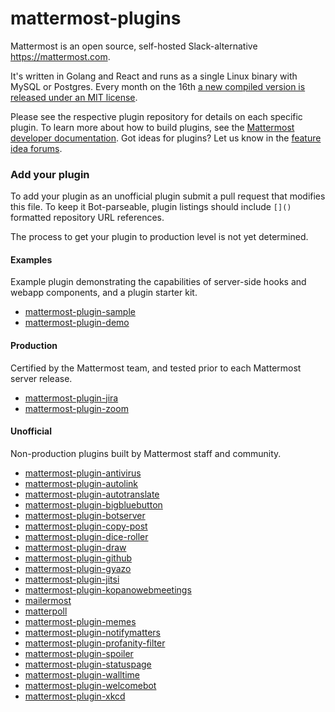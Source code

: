 # mattermost-plugins

Mattermost is an open source, self-hosted Slack-alternative https://mattermost.com.

It's written in Golang and React and runs as a single Linux binary with MySQL or Postgres. Every month on the 16th [a new compiled version is released under an MIT license](https://mattermost.com/download/).

Please see the respective plugin repository for details on each specific plugin. To learn more about how to build plugins, see the [Mattermost developer documentation](https://developers.mattermost.com/extend/plugins/). Got ideas for plugins? Let us know in the [feature idea forums](https://mattermost.uservoice.com/forums/306457-general?category_id=202591).

### Add your plugin

To add your plugin as an unofficial plugin submit a pull request that modifies this file.
To keep it Bot-parseable, plugin listings should include `[]()` formatted repository URL references.

The process to get your plugin to production level is not yet determined.

#### Examples
Example plugin demonstrating the capabilities of server-side hooks and webapp components, and a
plugin starter kit.
- [mattermost-plugin-sample](https://github.com/mattermost/mattermost-plugin-sample.git)
- [mattermost-plugin-demo](https://github.com/mattermost/mattermost-plugin-demo.git)

#### Production
Certified by the Mattermost team, and tested prior to each Mattermost server release.
- [mattermost-plugin-jira](https://github.com/mattermost/mattermost-plugin-jira)
- [mattermost-plugin-zoom](https://github.com/mattermost/mattermost-plugin-zoom)

#### Unofficial
Non-production plugins built by Mattermost staff and community.
- [mattermost-plugin-antivirus](https://github.com/mattermost/mattermost-plugin-antivirus)
- [mattermost-plugin-autolink](https://github.com/mattermost/mattermost-plugin-autolink)
- [mattermost-plugin-autotranslate](https://github.com/mattermost/mattermost-plugin-autotranslate)
- [mattermost-plugin-bigbluebutton](https://github.com/blindsidenetworks/mattermost-plugin-bigbluebutton)
- [mattermost-plugin-botserver](https://github.com/cpanato/mattermost-plugin-botserver)
- [mattermost-plugin-copy-post](https://github.com/jespino/mattermost-plugin-copy-post)
- [mattermost-plugin-dice-roller](https://github.com/moussetc/mattermost-plugin-dice-roller)
- [mattermost-plugin-draw](https://github.com/jespino/mattermost-plugin-draw)
- [mattermost-plugin-github](https://github.com/mattermost/mattermost-plugin-github)
- [mattermost-plugin-gyazo](https://github.com/seansackowitz/mattermost-plugin-gyazo)
- [mattermost-plugin-jitsi](https://github.com/seansackowitz/mattermost-plugin-jitsi)
- [mattermost-plugin-kopanowebmeetings](https://github.com/Kopano-dev/mattermost-plugin-kopanowebmeetings)
- [mailermost](https://github.com/DSchalla/mailermost-plugin)
- [matterpoll](https://github.com/matterpoll/matterpoll)
- [mattermost-plugin-memes](https://github.com/mattermost/mattermost-plugin-memes)
- [mattermost-plugin-notifymatters](https://github.com/Kopano-dev/mattermost-plugin-notifymatters)
- [mattermost-plugin-profanity-filter](https://github.com/mattermost/mattermost-plugin-profanity-filter)
- [mattermost-plugin-spoiler](https://github.com/moussetc/mattermost-plugin-spoiler)
- [mattermost-plugin-statuspage](https://github.com/cpanato/mattermost-plugin-statuspage)
- [mattermost-plugin-walltime](https://github.com/mattermost/mattermost-plugin-walltime)
- [mattermost-plugin-welcomebot](https://github.com/mattermost/mattermost-plugin-welcomebot)
- [mattermost-plugin-xkcd](https://github.com/techunter/mattermost-xkcd-plugin)

